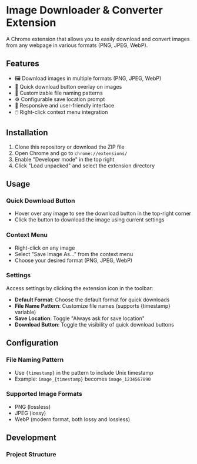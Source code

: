 
# Image Downloader & Converter Extension

A Chrome extension that allows you to easily download and convert images from any webpage in various formats (PNG, JPEG, WebP).

## Features

- 🖼️ Download images in multiple formats (PNG, JPEG, WebP)
- 🔄 Quick download button overlay on images
- 📁 Customizable file naming patterns
- ⚙️ Configurable save location prompt
- 📱 Responsive and user-friendly interface
- 🖱️ Right-click context menu integration

## Installation

1. Clone this repository or download the ZIP file
2. Open Chrome and go to `chrome://extensions/`
3. Enable "Developer mode" in the top right
4. Click "Load unpacked" and select the extension directory

## Usage

### Quick Download Button
- Hover over any image to see the download button in the top-right corner
- Click the button to download the image using current settings

### Context Menu
- Right-click on any image
- Select "Save Image As..." from the context menu
- Choose your desired format (PNG, JPEG, WebP)

### Settings
Access settings by clicking the extension icon in the toolbar:

- **Default Format**: Choose the default format for quick downloads
- **File Name Pattern**: Customize file names (supports {timestamp} variable)
- **Save Location**: Toggle "Always ask for save location"
- **Download Button**: Toggle the visibility of quick download buttons

## Configuration

### File Naming Pattern
- Use `{timestamp}` in the pattern to include Unix timestamp
- Example: `image_{timestamp}` becomes `image_1234567890`

### Supported Image Formats
- PNG (lossless)
- JPEG (lossy)
- WebP (modern format, both lossy and lossless)

## Development

### Project Structure
